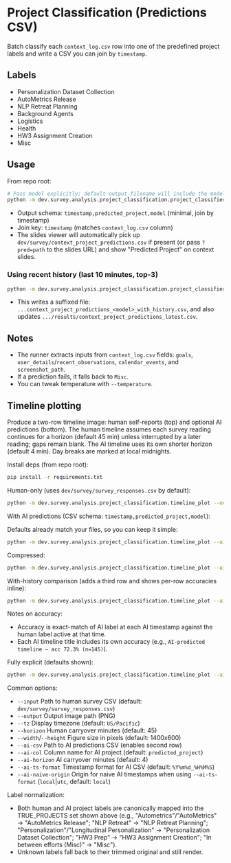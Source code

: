 # Project Classification (Predictions CSV)

Batch classify each `context_log.csv` row into one of the predefined project labels and write a CSV you can join by `timestamp`.

## Labels

- Personalization Dataset Collection
- AutoMetrics Release
- NLP Retreat Planning
- Background Agents
- Logistics
- Health
- HW3 Assignment Creation
- Misc

## Usage

From repo root:

```bash
# Pass model explicitly; default output filename will include the model name
python -m dev.survey.analysis.project_classification.project_classifier --input dev/survey/context_log.csv --model openai/gpt-5 --limit 10
```

- Output schema: `timestamp,predicted_project,model` (minimal, join by timestamp)
- Join key: `timestamp` (matches `context_log.csv` column)
- The slides viewer will automatically pick up `dev/survey/context_project_predictions.csv` if present (or pass `?pred=path` to the slides URL) and show "Predicted Project" on context slides.

### Using recent history (last 10 minutes, top-3)

```bash
python -m dev.survey.analysis.project_classification.project_classifier --input dev/survey/context_log.csv --model openai/gpt-5 --use-history --history-window-minutes 10 --history-top-k 3
```

- This writes a suffixed file: `...context_project_predictions_<model>_with_history.csv`, and also updates `.../results/context_project_predictions_latest.csv`.

## Notes
- The runner extracts inputs from `context_log.csv` fields: `goals`, `user_details`/`recent_observations`, `calendar_events`, and `screenshot_path`.
- If a prediction fails, it falls back to `Misc`.
- You can tweak temperature with `--temperature`.

## Timeline plotting

Produce a two-row timeline image: human self-reports (top) and optional AI predictions (bottom). The human timeline assumes each survey reading continues for a horizon (default 45 min) unless interrupted by a later reading; gaps remain blank. The AI timeline uses its own shorter horizon (default 4 min). Day breaks are marked at local midnights.

Install deps (from repo root):

```bash
pip install -r requirements.txt
```

Human-only (uses `dev/survey/survey_responses.csv` by default):

```bash
python -m dev.survey.analysis.project_classification.timeline_plot --output dev/survey/analysis/project_classification/timeline.png
```

With AI predictions (CSV schema: `timestamp,predicted_project,model`):

Defaults already match your files, so you can keep it simple:

```bash
python -m dev.survey.analysis.project_classification.timeline_plot --ai-csv dev/survey/analysis/project_classification/results/context_project_predictions_latest.csv --output dev/survey/analysis/project_classification/results/timeline_with_ai.png
```

Compressed:
```bash
python -m dev.survey.analysis.project_classification.timeline_plot --ai-csv dev/survey/analysis/project_classification/results/context_project_predictions_latest.csv --output dev/survey/analysis/project_classification/timeline_with_ai.png --compact-output dev/survey/analysis/project_classification/results/timeline_with_ai_compact.png --compact-gap 60
```

With-history comparison (adds a third row and shows per-row accuracies inline):

```bash
python -m dev.survey.analysis.project_classification.timeline_plot --ai-csv dev/survey/analysis/project_classification/results/context_project_predictions_openai_gpt-5.csv --ai-history-csv dev/survey/analysis/project_classification/results/context_project_predictions_openai_gpt-5_with_history.csv --output dev/survey/analysis/project_classification/results/timeline_with_ai.png --compact-output dev/survey/analysis/project_classification/results/timeline_with_ai_compact.png
```

Notes on accuracy:
- Accuracy is exact-match of AI label at each AI timestamp against the human label active at that time.
- Each AI timeline title includes its own accuracy (e.g., `AI-predicted timeline — acc 72.3% (n=145)`).

Fully explicit (defaults shown):

```bash
python -m dev.survey.analysis.project_classification.timeline_plot --ai-csv dev/survey/analysis/project_classification/results/context_project_predictions_latest.csv --ai-col predicted_project --ai-ts-format %Y%m%d_%H%M%S --ai-naive-origin local --ai-horizon 4 --output dev/survey/analysis/project_classification/results/timeline_with_ai.png
```

Common options:

- `--input` Path to human survey CSV (default: `dev/survey/survey_responses.csv`)
- `--output` Output image path (PNG)
- `--tz` Display timezone (default: `US/Pacific`)
- `--horizon` Human carryover minutes (default: 45)
- `--width`/`--height` Figure size in pixels (default: 1400x600)
- `--ai-csv` Path to AI predictions CSV (enables second row)
- `--ai-col` Column name for AI project (default: `predicted_project`)
- `--ai-horizon` AI carryover minutes (default: 4)
- `--ai-ts-format` Timestamp format for AI CSV (default: `%Y%m%d_%H%M%S`)
- `--ai-naive-origin` Origin for naive AI timestamps when using `--ai-ts-format` (`local`|`utc`, default: `local`)

Label normalization:
- Both human and AI project labels are canonically mapped into the TRUE_PROJECTS set shown above (e.g., "Autometrics"/"AutoMetrics" → "AutoMetrics Release"; "NLP Retreat" → "NLP Retreat Planning"; "Personalization"/"Longitudinal Personalization" → "Personalization Dataset Collection"; "HW3 Prep" → "HW3 Assignment Creation"; "In between efforts (Misc)" → "Misc").
- Unknown labels fall back to their trimmed original and still render.
